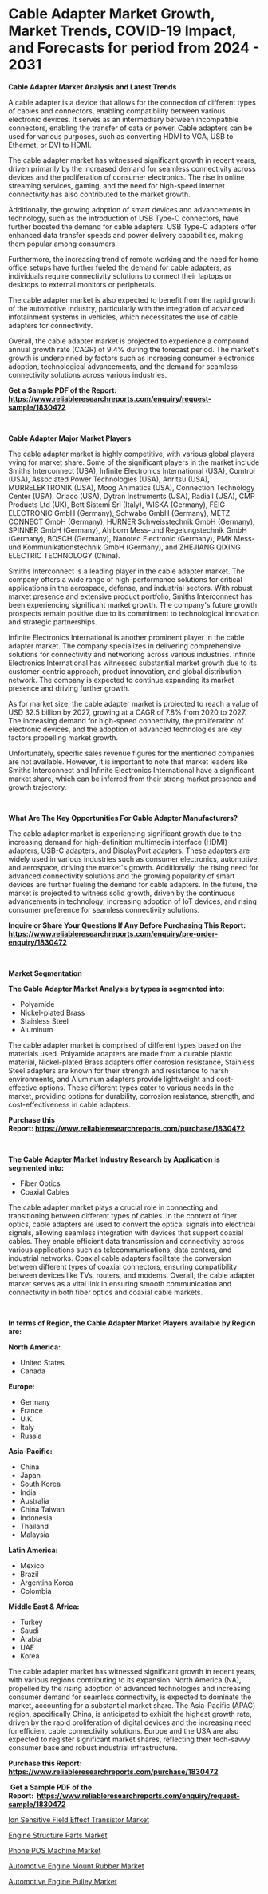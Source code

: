 <p><h1>Cable Adapter Market Growth, Market Trends, COVID-19 Impact, and Forecasts for period from 2024 - 2031</h1></p><p><strong>Cable Adapter Market Analysis and Latest Trends</strong></p>
<p><p>A cable adapter is a device that allows for the connection of different types of cables and connectors, enabling compatibility between various electronic devices. It serves as an intermediary between incompatible connectors, enabling the transfer of data or power. Cable adapters can be used for various purposes, such as converting HDMI to VGA, USB to Ethernet, or DVI to HDMI.</p><p>The cable adapter market has witnessed significant growth in recent years, driven primarily by the increased demand for seamless connectivity across devices and the proliferation of consumer electronics. The rise in online streaming services, gaming, and the need for high-speed internet connectivity has also contributed to the market growth.</p><p>Additionally, the growing adoption of smart devices and advancements in technology, such as the introduction of USB Type-C connectors, have further boosted the demand for cable adapters. USB Type-C adapters offer enhanced data transfer speeds and power delivery capabilities, making them popular among consumers.</p><p>Furthermore, the increasing trend of remote working and the need for home office setups have further fueled the demand for cable adapters, as individuals require connectivity solutions to connect their laptops or desktops to external monitors or peripherals.</p><p>The cable adapter market is also expected to benefit from the rapid growth of the automotive industry, particularly with the integration of advanced infotainment systems in vehicles, which necessitates the use of cable adapters for connectivity.</p><p>Overall, the cable adapter market is projected to experience a compound annual growth rate (CAGR) of 9.4% during the forecast period. The market's growth is underpinned by factors such as increasing consumer electronics adoption, technological advancements, and the demand for seamless connectivity solutions across various industries.</p></p>
<p><strong>Get a Sample PDF of the Report:&nbsp; <a href="https://www.reliableresearchreports.com/enquiry/request-sample/1830472">https://www.reliableresearchreports.com/enquiry/request-sample/1830472</a></strong></p>
<p>&nbsp;</p>
<p><strong>Cable Adapter Major Market Players</strong></p>
<p><p>The cable adapter market is highly competitive, with various global players vying for market share. Some of the significant players in the market include Smiths Interconnect (USA), Infinite Electronics International (USA), Comtrol (USA), Associated Power Technologies (USA), Anritsu (USA), MURRELEKTRONIK (USA), Moog Animatics (USA), Connection Technology Center (USA), Orlaco (USA), Dytran Instruments (USA), Radiall (USA), CMP Products Ltd (UK), Bett Sistemi Srl (Italy), WISKA (Germany), FEIG ELECTRONIC GmbH (Germany), Schwabe GmbH (Germany), METZ CONNECT GmbH (Germany), HÜRNER Schweisstechnik GmbH (Germany), SPINNER GmbH (Germany), Ahlborn Mess-und Regelungstechnik GmbH (Germany), BOSCH (Germany), Nanotec Electronic (Germany), PMK Mess-und Kommunikationstechnik GmbH (Germany), and ZHEJIANG QIXING ELECTRIC TECHNOLOGY (China).</p><p>Smiths Interconnect is a leading player in the cable adapter market. The company offers a wide range of high-performance solutions for critical applications in the aerospace, defense, and industrial sectors. With robust market presence and extensive product portfolio, Smiths Interconnect has been experiencing significant market growth. The company's future growth prospects remain positive due to its commitment to technological innovation and strategic partnerships.</p><p>Infinite Electronics International is another prominent player in the cable adapter market. The company specializes in delivering comprehensive solutions for connectivity and networking across various industries. Infinite Electronics International has witnessed substantial market growth due to its customer-centric approach, product innovation, and global distribution network. The company is expected to continue expanding its market presence and driving further growth.</p><p>As for market size, the cable adapter market is projected to reach a value of USD 32.5 billion by 2027, growing at a CAGR of 7.8% from 2020 to 2027. The increasing demand for high-speed connectivity, the proliferation of electronic devices, and the adoption of advanced technologies are key factors propelling market growth.</p><p>Unfortunately, specific sales revenue figures for the mentioned companies are not available. However, it is important to note that market leaders like Smiths Interconnect and Infinite Electronics International have a significant market share, which can be inferred from their strong market presence and growth trajectory.</p></p>
<p>&nbsp;</p>
<p><strong>What Are The Key Opportunities For Cable Adapter Manufacturers?</strong></p>
<p><p>The cable adapter market is experiencing significant growth due to the increasing demand for high-definition multimedia interface (HDMI) adapters, USB-C adapters, and DisplayPort adapters. These adapters are widely used in various industries such as consumer electronics, automotive, and aerospace, driving the market's growth. Additionally, the rising need for advanced connectivity solutions and the growing popularity of smart devices are further fueling the demand for cable adapters. In the future, the market is projected to witness solid growth, driven by the continuous advancements in technology, increasing adoption of IoT devices, and rising consumer preference for seamless connectivity solutions.</p></p>
<p><strong>Inquire or Share Your Questions If Any Before Purchasing This Report: <a href="https://www.reliableresearchreports.com/enquiry/pre-order-enquiry/1830472">https://www.reliableresearchreports.com/enquiry/pre-order-enquiry/1830472</a></strong></p>
<p>&nbsp;</p>
<p><strong>Market Segmentation</strong></p>
<p><strong>The Cable Adapter Market Analysis by types is segmented into:</strong></p>
<p><ul><li>Polyamide</li><li>Nickel-plated Brass</li><li>Stainless Steel</li><li>Aluminum</li></ul></p>
<p><p>The cable adapter market is comprised of different types based on the materials used. Polyamide adapters are made from a durable plastic material, Nickel-plated Brass adapters offer corrosion resistance, Stainless Steel adapters are known for their strength and resistance to harsh environments, and Aluminum adapters provide lightweight and cost-effective options. These different types cater to various needs in the market, providing options for durability, corrosion resistance, strength, and cost-effectiveness in cable adapters.</p></p>
<p><strong>Purchase this Report:&nbsp;<a href="https://www.reliableresearchreports.com/purchase/1830472">https://www.reliableresearchreports.com/purchase/1830472</a></strong></p>
<p>&nbsp;</p>
<p><strong>The Cable Adapter Market Industry Research by Application is segmented into:</strong></p>
<p><ul><li>Fiber Optics</li><li>Coaxial Cables</li></ul></p>
<p><p>The cable adapter market plays a crucial role in connecting and transitioning between different types of cables. In the context of fiber optics, cable adapters are used to convert the optical signals into electrical signals, allowing seamless integration with devices that support coaxial cables. They enable efficient data transmission and connectivity across various applications such as telecommunications, data centers, and industrial networks. Coaxial cable adapters facilitate the conversion between different types of coaxial connectors, ensuring compatibility between devices like TVs, routers, and modems. Overall, the cable adapter market serves as a vital link in ensuring smooth communication and connectivity in both fiber optics and coaxial cable markets.</p></p>
<p>&nbsp;</p>
<p><strong>In terms of Region, the Cable Adapter Market Players available by Region are:</strong></p>
<p>
    <p> <strong> North America: </strong>
        <ul>
            <li>United States</li>
            <li>Canada</li>
        </ul>
        </p> 
    <p> <strong> Europe: </strong>
        <ul>
            <li>Germany</li>
            <li>France</li>
            <li>U.K.</li>
            <li>Italy</li>
            <li>Russia</li>
        </ul>
        </p> 
    <p> <strong> Asia-Pacific: </strong>
        <ul>
            <li>China</li>
            <li>Japan</li>
            <li>South Korea</li>
            <li>India</li>
            <li>Australia</li>
            <li>China Taiwan</li>
            <li>Indonesia</li>
            <li>Thailand</li>
            <li>Malaysia</li>
        </ul>
        </p> 
    <p> <strong> Latin America: </strong>
        <ul>
            <li>Mexico</li>
            <li>Brazil</li>
            <li>Argentina Korea</li>
            <li>Colombia</li>
        </ul>
        </p> 
    <p> <strong> Middle East & Africa: </strong>
        <ul>
            <li>Turkey</li>
            <li>Saudi</li>
            <li>Arabia</li>
            <li>UAE</li>
            <li>Korea</li>
        </ul>
    </p>
    </p>
<p><p>The cable adapter market has witnessed significant growth in recent years, with various regions contributing to its expansion. North America (NA), propelled by the rising adoption of advanced technologies and increasing consumer demand for seamless connectivity, is expected to dominate the market, accounting for a substantial market share. The Asia-Pacific (APAC) region, specifically China, is anticipated to exhibit the highest growth rate, driven by the rapid proliferation of digital devices and the increasing need for efficient cable connectivity solutions. Europe and the USA are also expected to register significant market shares, reflecting their tech-savvy consumer base and robust industrial infrastructure.</p></p>
<p><strong>Purchase this Report: <a href="https://www.reliableresearchreports.com/purchase/1830472">https://www.reliableresearchreports.com/purchase/1830472</a></strong></p>
<p>&nbsp;<strong>Get a Sample PDF of the Report:&nbsp;&nbsp;<a href="https://www.reliableresearchreports.com/enquiry/request-sample/1830472">https://www.reliableresearchreports.com/enquiry/request-sample/1830472</a></strong></p>
<p><strong></strong></p>
<p><p><a href="https://github.com/CliffMedina6/Market-Research-Report-List-2/blob/main/ion-sensitive-field-effect-transistor-market.md">Ion Sensitive Field Effect Transistor Market</a></p><p><a href="https://issuu.com/reportprime-2/docs/engine-structure-parts-market-size-2030.pptx">Engine Structure Parts Market</a></p><p><a href="https://github.com/PeterParrish5/Market-Research-Report-List-2/blob/main/phone-pos-machine-market.md">Phone POS Machine Market</a></p><p><a href="https://issuu.com/reportprime-2/docs/automotive-engine-mount-rubber-market-size-2030.pp">Automotive Engine Mount Rubber Market</a></p><p><a href="https://issuu.com/reportprime-2/docs/automotive-engine-pulley-market-size-2030.pptx">Automotive Engine Pulley Market</a></p></p>